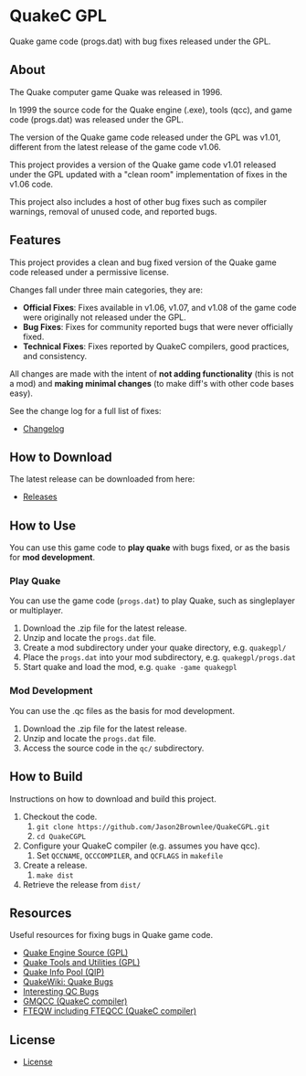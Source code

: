 # QuakeC GPL

Quake game code (progs.dat) with bug fixes released under the GPL.

## About

The Quake computer game Quake was released in 1996.

In 1999 the source code for the Quake engine (.exe), tools (qcc), and game code (progs.dat) was released under the GPL.

The version of the Quake game code released under the GPL was v1.01, different from the latest release of the game code v1.06.

This project provides a version of the Quake game code v1.01 released under the GPL updated with a "clean room" implementation of fixes in the v1.06 code.

This project also includes a host of other bug fixes such as compiler warnings, removal of unused code, and reported bugs.

## Features

This project provides a clean and bug fixed version of the Quake game code released under a permissive license.

Changes fall under three main categories, they are:

* **Official Fixes**: Fixes available in v1.06, v1.07, and v1.08 of the game code were originally not released under the GPL.
* **Bug Fixes**: Fixes for community reported bugs that were never officially fixed.
* **Technical Fixes**: Fixes reported by QuakeC compilers, good practices, and consistency.

All changes are made with the intent of **not adding functionality** (this is not a mod) and **making minimal changes** (to make diff's with other code bases easy).

See the change log for a full list of fixes:

* [Changelog](CHANGELOG.txt)


## How to Download

The latest release can be downloaded from here:

* [Releases](https://github.com/Jason2Brownlee/QuakeCGPL/releases)

## How to Use

You can use this game code to **play quake** with bugs fixed, or as the basis for **mod development**.

### Play Quake

You can use the game code (`progs.dat`) to play Quake, such as singleplayer or multiplayer.

1. Download the .zip file for the latest release.
2. Unzip and locate the `progs.dat` file.
3. Create a mod subdirectory under your quake directory, e.g. `quakegpl/`
4. Place the `progs.dat` into your mod subdirectory, e.g. `quakegpl/progs.dat`
5. Start quake and load the mod, e.g. `quake -game quakegpl`

### Mod Development

You can use the .qc files as the basis for mod development.

1. Download the .zip file for the latest release.
2. Unzip and locate the `progs.dat` file.
3. Access the source code in the `qc/` subdirectory.

## How to Build

Instructions on how to download and build this project.

1. Checkout the code.
	1. `git clone https://github.com/Jason2Brownlee/QuakeCGPL.git`
	2. `cd QuakeCGPL`
2. Configure your QuakeC compiler (e.g. assumes you have qcc).
	1. Set `QCCNAME`, `QCCCOMPILER`, and `QCFLAGS` in `makefile`
3. Create a release.
	1. `make dist`
4. Retrieve the release from `dist/`

## Resources

Useful resources for fixing bugs in Quake game code.

* [Quake Engine Source (GPL)](https://github.com/id-Software/Quake)
* [Quake Tools and Utilities (GPL)](https://github.com/id-Software/Quake-Tools)
* [Quake Info Pool (QIP)](https://www.quake-info-pool.net/home.htm)
* [QuakeWiki: Quake Bugs](https://quakewiki.org/wiki/Quake_bugs)
* [Interesting QC Bugs](https://quakeone.com/forum/quake-help/servers-and-coding/277010-interesting-qc-bugs)
* [GMQCC (QuakeC compiler)](https://graphitemaster.github.io/gmqcc/)
* [FTEQW including FTEQCC (QuakeC compiler)](https://triptohell.info/)

## License

* [License](LICENSE.txt)

